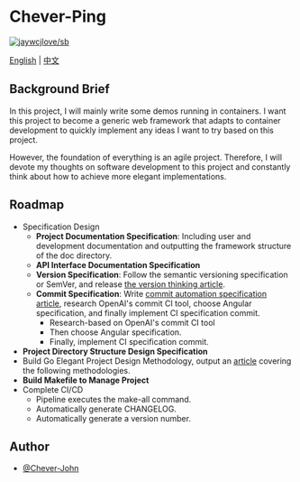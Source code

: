 # Chever-Ping

[![jaywcjlove/sb](https://wangchujiang.com/sb/lang/english.svg)](doc/README-zh.md)

[English](README.md) | [中文](doc/README-zh.md)

## Background Brief

In this project, I will mainly write some demos running in containers. I want this project to become a generic web framework that adapts to container development to quickly implement any ideas I want to try based on this project.

However, the foundation of everything is an agile project. Therefore, I will devote my thoughts on software development to this project and constantly think about how to achieve more elegant implementations.

## Roadmap

- Specification Design
  - **Project Documentation Specification**: Including user and development documentation and outputting the framework structure of the doc directory.
  - **API Interface Documentation Specification**
  - **Version Specification**: Follow the semantic versioning specification or SemVer, and release [the version thinking article](devel/zh-CN/thinkings/version_standardization.md).
  - **Commit Specification**: Write [commit automation specification article](devel/zh-CN/thinkings/version_standardization.md), research OpenAI's commit CI tool, choose Angular specification, and finally implement CI specification commit.
    - Research-based on OpenAI's commit CI tool
    - Then choose Angular specification.
    - Finally, implement CI specification commit.
- **Project Directory Structure Design Specification**
- Build Go Elegant Project Design Methodology, output an [article](devel/zh-CN/thinkings/project_design_methodology.md) covering the following methodologies.
- **Build Makefile to Manage Project**
- Complete CI/CD
  - Pipeline executes the make-all command.
  - Automatically generate CHANGELOG.
  - Automatically generate a version number.

## Author

- [@Chever-John](https://github.com/Chever-John)
